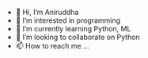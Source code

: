 - 👋 Hi, I’m Aniruddha
- 👀 I’m interested in programming
- 🌱 I’m currently learning Python, ML
- 💞️ I’m looking to collaborate on Python
- 📫 How to reach me ...

<!---
an1ruddha/an1ruddha is a ✨ special ✨ repository because its `README.md` (this file) appears on your GitHub profile.
You can click the Preview link to take a look at your changes.
--->
